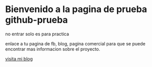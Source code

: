 # Bienvenido a la pagina de prueba github-prueba

no entrar solo es para practica

enlace a tu pagina de fb, blog, pagina comercial para que se puede encontrar mas informacion sobre el proyecto.



[visita mi blog](www.google.com)
